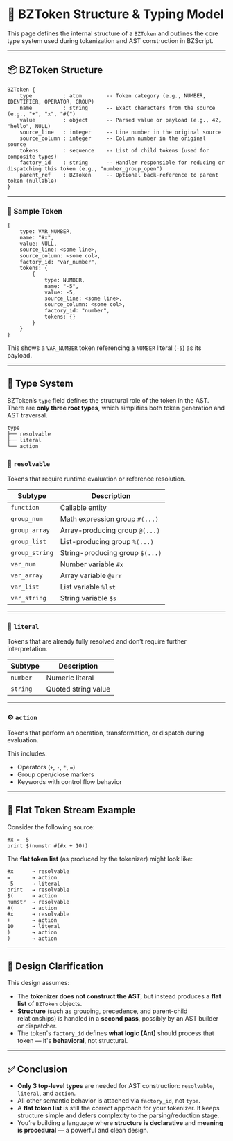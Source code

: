 
# 🧬 BZToken Structure & Typing Model

This page defines the internal structure of a `BZToken` and outlines the core type system used during tokenization and AST construction in BZScript.

---

## 📦 BZToken Structure

```euphoria
BZToken {
    type          : atom        -- Token category (e.g., NUMBER, IDENTIFIER, OPERATOR, GROUP)
    name          : string      -- Exact characters from the source (e.g., "+", "x", "#(")
    value         : object      -- Parsed value or payload (e.g., 42, "hello", NULL)
    source_line   : integer     -- Line number in the original source
    source_column : integer     -- Column number in the original source
    tokens        : sequence    -- List of child tokens (used for composite types)
    factory_id    : string      -- Handler responsible for reducing or dispatching this token (e.g., "number_group_open")
    parent_ref    : BZToken     -- Optional back-reference to parent token (nullable)
}
````

---

### 🧾 Sample Token

```euphoria
{
    type: VAR_NUMBER,
    name: "#x",
    value: NULL, 
    source_line: <some line>,
    source_column: <some col>,
    factory_id: "var_number",
    tokens: {
        {
            type: NUMBER,
            name: "-5",
            value: -5,
            source_line: <some line>,
            source_column: <some col>,
            factory_id: "number",
            tokens: {}
        }
    }
}
```

This shows a `VAR_NUMBER` token referencing a `NUMBER` literal (`-5`) as its payload.

---

## 🧪 Type System

BZToken’s `type` field defines the structural role of the token in the AST. There are **only three root types**, which simplifies both token generation and AST traversal.

```plaintext
type
├── resolvable
├── literal
└── action
```

### 🔁 `resolvable`

Tokens that require runtime evaluation or reference resolution.

| Subtype        | Description                     |
| -------------- | ------------------------------- |
| `function`     | Callable entity                 |
| `group_num`    | Math expression group `#(...)`  |
| `group_array`  | Array-producing group `@(...)`  |
| `group_list`   | List-producing group `%(...)`   |
| `group_string` | String-producing group `$(...)` |
| `var_num`      | Number variable `#x`            |
| `var_array`    | Array variable `@arr`           |
| `var_list`     | List variable `%lst`            |
| `var_string`   | String variable `$s`            |

---

### 🧱 `literal`

Tokens that are already fully resolved and don’t require further interpretation.

| Subtype  | Description         |
| -------- | ------------------- |
| `number` | Numeric literal     |
| `string` | Quoted string value |

---

### ⚙️ `action`

Tokens that perform an operation, transformation, or dispatch during evaluation.

This includes:

* Operators (`+`, `-`, `*`, `=`)
* Group open/close markers
* Keywords with control flow behavior

---

## 🧵 Flat Token Stream Example

Consider the following source:

```euphoria
#x = -5
print $(numstr #(#x + 10))
```

The **flat token list** (as produced by the tokenizer) might look like:

```plaintext
#x      → resolvable
=       → action
-5      → literal
print   → resolvable
$(      → action
numstr  → resolvable
#(      → action
#x      → resolvable
+       → action
10      → literal
)       → action
)       → action
```

---

## 🧠 Design Clarification

This design assumes:

* The **tokenizer does not construct the AST**, but instead produces a **flat list** of `BZToken` objects.
* **Structure** (such as grouping, precedence, and parent-child relationships) is handled in a **second pass**, possibly by an AST builder or dispatcher.
* The token's `factory_id` defines **what logic (Ant)** should process that token — it's **behavioral**, not structural.

---

## ✅ Conclusion

* **Only 3 top-level types** are needed for AST construction: `resolvable`, `literal`, and `action`.
* All other semantic behavior is attached via `factory_id`, not `type`.
* A **flat token list** is still the correct approach for your tokenizer. It keeps structure simple and defers complexity to the parsing/reduction stage.
* You’re building a language where **structure is declarative** and **meaning is procedural** — a powerful and clean design.

